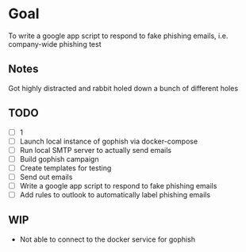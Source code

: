 # Goal

To write a google app script to respond to fake phishing emails, i.e. company-wide phishing test

## Notes

Got highly distracted and rabbit holed down a bunch of different holes

## TODO

- [ ] 1
- [ ] Launch local instance of gophish via docker-compose
- [ ] Run local SMTP server to actually send emails
- [ ] Build gophish campaign
- [ ] Create templates for testing
- [ ] Send out emails
- [ ] Write a google app script to respond to fake phishing emails
- [ ] Add rules to outlook to automatically label phishing emails

## WIP

- Not able to connect to the docker service for gophish